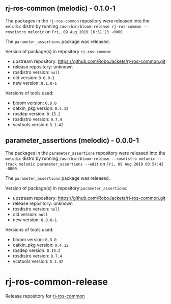 ## rj-ros-common (melodic) - 0.1.0-1

The packages in the `rj-ros-common` repository were released into the `melodic` distro by running `/usr/bin/bloom-release rj-ros-common --rosdistro melodic` on `Fri, 09 Aug 2019 16:51:23 -0000`

The `parameter_assertions` package was released.

Version of package(s) in repository `rj-ros-common`:

- upstream repository: https://github.com/RoboJackets/rj-ros-common.git
- release repository: unknown
- rosdistro version: `null`
- old version: `0.0.0-1`
- new version: `0.1.0-1`

Versions of tools used:

- bloom version: `0.8.0`
- catkin_pkg version: `0.4.12`
- rosdep version: `0.15.2`
- rosdistro version: `0.7.4`
- vcstools version: `0.1.42`


## parameter_assertions (melodic) - 0.0.0-1

The packages in the `parameter_assertions` repository were released into the `melodic` distro by running `/usr/bin/bloom-release --rosdistro melodic --track melodic parameter_assertions --edit` on `Fri, 09 Aug 2019 03:54:43 -0000`

The `parameter_assertions` package was released.

Version of package(s) in repository `parameter_assertions`:

- upstream repository: https://github.com/RoboJackets/rj-ros-common.git
- release repository: unknown
- rosdistro version: `null`
- old version: `null`
- new version: `0.0.0-1`

Versions of tools used:

- bloom version: `0.8.0`
- catkin_pkg version: `0.4.12`
- rosdep version: `0.15.2`
- rosdistro version: `0.7.4`
- vcstools version: `0.1.42`


# rj-ros-common-release
Release repository for [rj-ros-common](https://github.com/RoboJackets/rj-ros-common)
